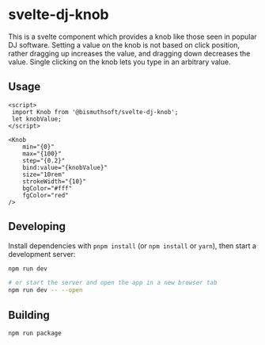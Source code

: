 # svelte-dj-knob

This is a svelte component which provides a knob like those seen in popular DJ
software. Setting a value on the knob is not based on click position, rather
dragging up increases the value, and dragging down decreases the value. Single
clicking on the knob lets you type in an arbitrary value.

## Usage

``` svelte
<script>
 import Knob from '@bismuthsoft/svelte-dj-knob';
 let knobValue;
</script>

<Knob
    min="{0}"
    max="{100}"
    step="{0.2}"
    bind:value="{knobValue}"
    size="10rem"
    strokeWidth="{10}"
    bgColor="#fff"
    fgColor="red"
/>
```

## Developing

Install dependencies with `pnpm install` (or `npm install` or `yarn`), then start a development server:

```bash
npm run dev

# or start the server and open the app in a new browser tab
npm run dev -- --open
```

## Building

```bash
npm run package
```

